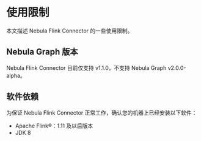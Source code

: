 # 使用限制

本文描述 Nebula Flink Connector 的一些使用限制。

## Nebula Graph 版本

Nebula Flink Connector 目前仅支持 v1.1.0，不支持 Nebula Graph v2.0.0-alpha。

## 软件依赖

为保证 Nebula Flink Connector 正常工作，确认您的机器上已经安装以下软件：

- Apache Flink&reg;：1.11 及以后版本
- JDK 8